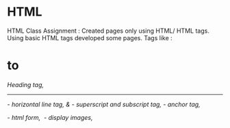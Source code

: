 # HTML
HTML Class Assignment : Created pages only using HTML/ HTML tags.
Using basic HTML tags developed some pages. Tags like :
<h1> to <h6> Heading tag, 
<hr> - horizontal line tag, 
<sup> </sup> & <sub> </sub> - superscript and subscript tag, 
<a> - anchor tag, 
<form> </form> - html form, 
<img> - display images, 



